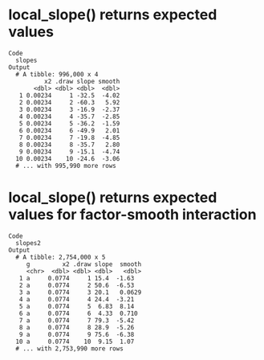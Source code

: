 # local_slope() returns expected values

    Code
      slopes
    Output
      # A tibble: 996,000 x 4
              x2 .draw slope smooth
           <dbl> <dbl> <dbl>  <dbl>
       1 0.00234     1 -32.5  -4.02
       2 0.00234     2 -60.3   5.92
       3 0.00234     3 -16.9  -2.37
       4 0.00234     4 -35.7  -2.85
       5 0.00234     5 -36.2  -1.59
       6 0.00234     6 -49.9   2.01
       7 0.00234     7 -19.8  -4.85
       8 0.00234     8 -35.7   2.80
       9 0.00234     9 -15.1  -4.74
      10 0.00234    10 -24.6  -3.06
      # ... with 995,990 more rows

# local_slope() returns expected values for factor-smooth interaction

    Code
      slopes2
    Output
      # A tibble: 2,754,000 x 5
         g         x2 .draw slope  smooth
         <chr>  <dbl> <dbl> <dbl>   <dbl>
       1 a     0.0774     1 15.4  -1.63  
       2 a     0.0774     2 50.6  -6.53  
       3 a     0.0774     3 20.1   0.0629
       4 a     0.0774     4 24.4  -3.21  
       5 a     0.0774     5  6.83  8.14  
       6 a     0.0774     6  4.33  0.710 
       7 a     0.0774     7 79.3  -5.42  
       8 a     0.0774     8 28.9  -5.26  
       9 a     0.0774     9 75.6  -6.38  
      10 a     0.0774    10  9.15  1.07  
      # ... with 2,753,990 more rows

